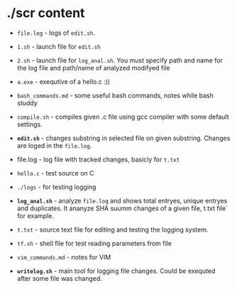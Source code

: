 # ./scr content

 - `file.log` - logs of `edit.sh`.

 - `1.sh` - launch file for `edit.sh`

 - `2.sh` - launch file for `log_anal.sh`. You must specify path and name for the log file and path/name of analyzed modifyed file

 - `a.exe` - exequtive of a hello.c :))

 - `bash_commands.md` - some useful bash commands, notes while bash studdy

 - `compile.sh` - compiles given .c file using gcc compiler with some 
default settings.

 - **`edit.sh`** - changes substring in selected file on given substring.
Changes are loged in the `file.log`.

 - file.log - log file with tracked changes, basicly for `t.txt`
 
 - `hello.c` - test source on C

 - `./logs` - for testing logging

 - **`log_anal.sh`** - analyze `file.log` and shows total entryes, unique entryes and duplicates. It ananyze SHA suumm changes of a given file, t.txt file` for example.

 - `t.txt` - source text file for editing and testing the logging system.

 - `tf.sh` - shell file for test reading parameters from file

 - `vim_commands.md` - notes for VIM

 - **`writelog.sh`** - main tool for logging file changes. Could be exequted after some file was changed.
